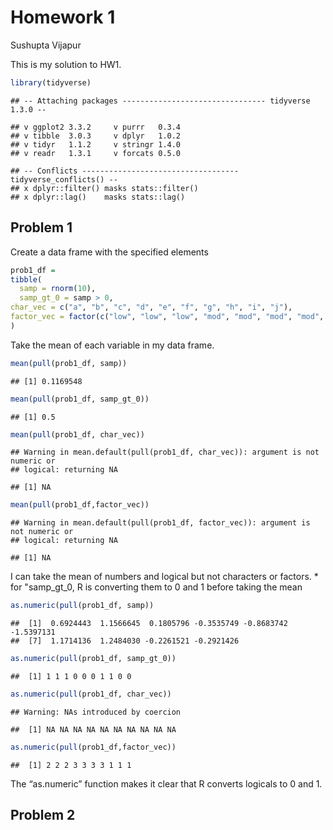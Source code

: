 Homework 1
================
Sushupta Vijapur

This is my solution to HW1.

``` r
library(tidyverse)
```

    ## -- Attaching packages -------------------------------- tidyverse 1.3.0 --

    ## v ggplot2 3.3.2     v purrr   0.3.4
    ## v tibble  3.0.3     v dplyr   1.0.2
    ## v tidyr   1.1.2     v stringr 1.4.0
    ## v readr   1.3.1     v forcats 0.5.0

    ## -- Conflicts ----------------------------------- tidyverse_conflicts() --
    ## x dplyr::filter() masks stats::filter()
    ## x dplyr::lag()    masks stats::lag()

## Problem 1

Create a data frame with the specified elements

``` r
prob1_df = 
tibble(
  samp = rnorm(10),
  samp_gt_0 = samp > 0,
char_vec = c("a", "b", "c", "d", "e", "f", "g", "h", "i", "j"),
factor_vec = factor(c("low", "low", "low", "mod", "mod", "mod", "mod", "high", "high", "high"))
)
```

Take the mean of each variable in my data frame.

``` r
mean(pull(prob1_df, samp))
```

    ## [1] 0.1169548

``` r
mean(pull(prob1_df, samp_gt_0))
```

    ## [1] 0.5

``` r
mean(pull(prob1_df, char_vec))
```

    ## Warning in mean.default(pull(prob1_df, char_vec)): argument is not numeric or
    ## logical: returning NA

    ## [1] NA

``` r
mean(pull(prob1_df,factor_vec))
```

    ## Warning in mean.default(pull(prob1_df, factor_vec)): argument is not numeric or
    ## logical: returning NA

    ## [1] NA

I can take the mean of numbers and logical but not characters or
factors. \* for "samp\_gt\_0, R is converting them to 0 and 1 before
taking the mean

``` r
as.numeric(pull(prob1_df, samp))
```

    ##  [1]  0.6924443  1.1566645  0.1805796 -0.3535749 -0.8683742 -1.5397131
    ##  [7]  1.1714136  1.2484030 -0.2261521 -0.2921426

``` r
as.numeric(pull(prob1_df, samp_gt_0))
```

    ##  [1] 1 1 1 0 0 0 1 1 0 0

``` r
as.numeric(pull(prob1_df, char_vec))
```

    ## Warning: NAs introduced by coercion

    ##  [1] NA NA NA NA NA NA NA NA NA NA

``` r
as.numeric(pull(prob1_df,factor_vec))
```

    ##  [1] 2 2 2 3 3 3 3 1 1 1

The “as.numeric” function makes it clear that R converts logicals to 0
and 1.

## Problem 2
